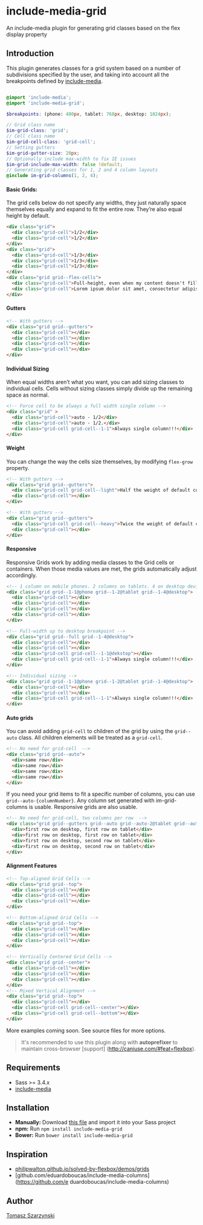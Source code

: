 # include-media-grid
An include-media plugin for generating grid classes based on the flex display property

## Introduction
This plugin generates classes for a grid system based on a number of subdivisions specified by the user, and taking into account all the breakpoints defined by [include-media](https://github.com/eduardoboucas/include-media).

```scss

@import 'include-media';
@import 'include-media-grid';

$breakpoints: (phone: 480px, tablet: 768px, desktop: 1024px);

// Grid class name
$im-grid-class: 'grid';
// Cell class name
$im-grid-cell-class: 'grid-cell';
// Setting gutters
$im-grid-gutter-size: 20px;
// Optionally include max-width to fix IE issues
$im-grid-include-max-width: false !default;
// Generating grid classes for 1, 2 and 4 column layouts
@include im-grid-columns(1, 2, 4);
```

#### Basic Grids:
The grid cells below do not specify any widths, they just naturally space themselves equally and expand to fit the entire row. They’re also equal height by default.

```html
<div class="grid">
  <div class="grid-cell">1/2</div>
  <div class="grid-cell">1/2</div>
</div>
<div class="grid">
  <div class="grid-cell">1/3</div>
  <div class="grid-cell">1/3</div>
  <div class="grid-cell">1/3</div>
</div>
<div class="grid grid--flex-cells">
  <div class="grid-cell">Full-height, even when my content doesn't fill the space.</div>
  <div class="grid-cell">Lorem ipsum dolor sit amet, consectetur adipiscing elit. Vestibulum mollis velit non gravida venenatis. Praesent consequat lectus purus, ut scelerisque velit condimentum eu. Maecenas sagittis ante ut turpis varius interdum. Quisque tellus ipsum, eleifend non ipsum id, suscipit ultricies neque.</div>
</div>
```

#### Gutters
```html
<!-- With gutters -->
<div class="grid grid--gutters">
  <div class="grid-cell"></div>
  <div class="grid-cell"></div>
  <div class="grid-cell"></div>
  <div class="grid-cell"></div>
</div>
```

#### Individual Sizing
When equal widths aren’t what you want, you can add sizing classes to individual cells. Cells without sizing classes simply divide up the remaining space as normal.

```html
<!-- Force cell to be always a full width single column -->
<div class="grid" >
  <div class="grid-cell">auto - 1/2</div>
  <div class="grid-cell">auto - 1/2.</div>
  <div class="grid-cell grid-cell--1-1">Always single column!!!</div>
</div>
```

#### Weight
You can change the way the cells size themselves, by modifying `flex-grow` property.

```html
<!-- With gutters -->
<div class="grid grid--gutters">
  <div class="grid-cell grid-cell--light">Half the weight of default column.</div>
  <div class="grid-cell"></div>
</div>
```

```html
<!-- With gutters -->
<div class="grid grid--gutters">
  <div class="grid-cell grid-cell--heavy">Twice the weight of default column.</div>
  <div class="grid-cell"></div>
</div>
```

#### Responsive
Responsive Grids work by adding media classes to the Grid cells or containers. When those media values are met, the grids automatically adjust accordingly.

```html
<!-- 1 column on mobile phones. 2 columns on tablets. 4 on desktop devices -->
<div class="grid grid--1-1@phone grid--1-2@tablet grid--1-4@desktop">
  <div class="grid-cell"></div>
  <div class="grid-cell"></div>
  <div class="grid-cell"></div>
  <div class="grid-cell"></div>
</div>

<!-- Full-width up to desktop breakpoint -->
<div class="grid grid--full grid--1-4@desktop">
  <div class="grid-cell"></div>
  <div class="grid-cell"></div>
  <div class="grid-cell grid-cell--1-1@dekstop"></div>
  <div class="grid-cell grid-cell--1-1">Always single column!!!</div>
</div>

<!-- Individual sizing -->
<div class="grid grid--1-1@phone grid--1-2@tablet grid--1-4@desktop">
  <div class="grid-cell"></div>
  <div class="grid-cell"></div>
  <div class="grid-cell grid-cell--1-1">Always single column!!!</div>
</div>
```

#### Auto grids
You can avoid adding `grid-cell` to children of the grid by using the `grid--auto` class. All children elements will be treated as a `grid-cell`.

```html
<!-- No need for grid-cell  -->
<div class="grid grid--auto">
  <div>same row</div>
  <div>same row</div>
  <div>same row</div>
  <div>same row</div>
</div>
```

If you need your grid items to fit a specific number of columns, you can use `grid--auto-{columnNumber}`. Any column set generated with im-grid-columns is usable. Responsive grids are also usable.

```html
<!-- No need for grid-cell, two columns per row  -->
<div class="grid grid--gutters grid--auto grid--auto-2@tablet grid--auto-4@desktop">
  <div>first row on desktop, first row on tablet</div>
  <div>first row on desktop, first row on tablet</div>
  <div>first row on desktop, second row on tablet</div>
  <div>first row on desktop, second row on tablet</div>
</div>
```

#### Alignment Features

```html
<!-- Top-aligned Grid Cells -->
<div class="grid grid--top">
  <div class="grid-cell"></div>
  <div class="grid-cell"></div>
  <div class="grid-cell"></div>
</div>

<!-- Bottom-aligned Grid Cells -->
<div class="grid grid--top">
  <div class="grid-cell"></div>
  <div class="grid-cell"></div>
  <div class="grid-cell"></div>
</div>

<!-- Vertically Centered Grid Cells -->
<div class="grid grid--center">
  <div class="grid-cell"></div>
  <div class="grid-cell"></div>
  <div class="grid-cell"></div>
</div>
<!-- Mixed Vertical Alignment -->
<div class="grid grid--top">
  <div class="grid-cell"></div>
  <div class="grid-cell grid-cell--center"></div>
  <div class="grid-cell grid-cell--bottom"></div>
</div>
```

More examples coming soon. See source files for more options.

> It's recommended to use this plugin along with **autoprefixer** to maintain cross-browser [support] (http://caniuse.com/#feat=flexbox).

## Requirements
* Sass >= 3.4.x
* [include-media](https://github.com/eduardoboucas/include-media)

## Installation
- **Manually:** Download [this file](https://raw.githubusercontent.com/tszarzynski/include-media-grid/master/_include-media-grid.scss) and import it into your Sass project
- **npm:** Run `npm install include-media-grid`
- **Bower:** Run `bower install include-media-grid`

## Inspiration
- [philipwalton.github.io/solved-by-flexbox/demos/grids](http://philipwalton.github.io/solved-by-flexbox/demos/grids/)
- [github.com/eduardoboucas/include-media-columns](https://github.com/e duardoboucas/include-media-columns)

## Author
[Tomasz Szarzynski](http://tmasz.com)

